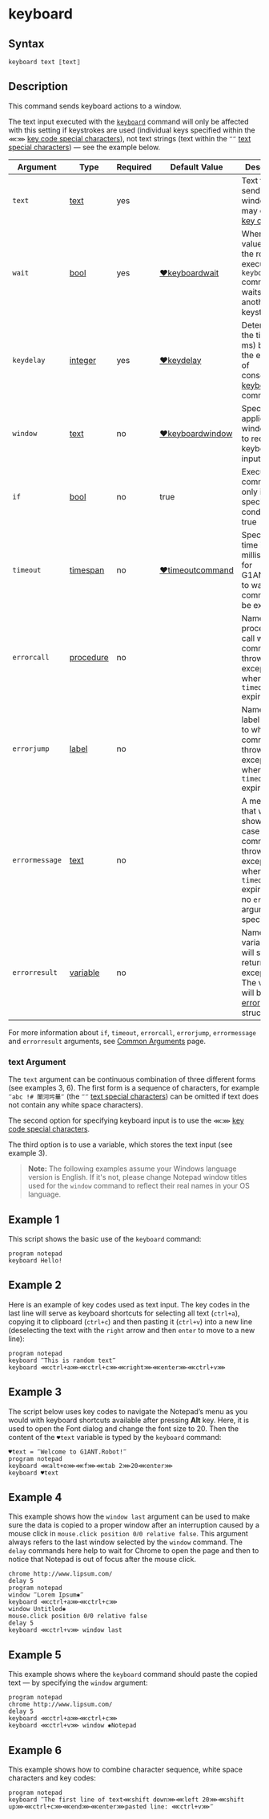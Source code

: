 # keyboard

## Syntax

```G1ANT
keyboard text ⟦text⟧
```

## Description

This command sends keyboard actions to a window.

The text input executed with the [`keyboard`](KeyboardCommand.md) command will only be affected with this setting if keystrokes are used (individual keys specified within the `⋘⋙` [key code special characters](G1ANT.Manual/appendices/special-characters/key-code.md)), not text strings (text within the `‴‴` [text special characters](G1ANT.Manual/appendices/special-characters/text.md)) — see the example below.

| Argument | Type | Required | Default Value | Description |
| -------- | ---- | -------- | ------------- | ----------- |
|`text`| [text](https://manual.g1ant.com/link/G1ANT.Language/G1ANT.Language/Structures/TextStructure.md) | yes|  | Text to be send to a window; it may contain [key codes](G1ANT.Manual/appendices/special-characters/key-code.md) |
|`wait`| [bool](https://manual.g1ant.com/link/G1ANT.Language/G1ANT.Language/Structures/BooleanStructure.md) | yes | [♥keyboardwait](G1ANT.Language/G1ANT.Addon.Core/Variables/KeyboardWaitVariable.md) | When the value is `true`, the robot executing the `keyboard` command waits for another keystroke |
|`keydelay`| [integer](G1ANT.Language/G1ANT.Language/Structures/IntegerStructure.md) | yes | [♥keydelay](G1ANT.Language/G1ANT.Addon.Core/Variables/KeyDelayVariable.md) | Determines the time (in ms) between the execution of consecutive [keyboard](https://github.com/G1ANT-Robot/G1ANT.Manual/blob/develop/appendices/G1ANT.Language/G1ANT.Addon.Core/Commands/KeyboardCommand.md) commands |
|`window`| [text](https://manual.g1ant.com/link/G1ANT.Language/G1ANT.Language/Structures/TextStructure.md) | no | [♥keyboardwindow](G1ANT.Language/G1ANT.Addon.Core/Variables/KeyboardWindowVariable.md) | Specifies application window title to receive the keyboard input |
| `if`           | [bool](https://manual.g1ant.com/link/G1ANT.Language/G1ANT.Language/Structures/BooleanStructure.md) | no       | true                                                        | Executes the command only if a specified condition is true   |
| `timeout`      | [timespan](https://manual.g1ant.com/link/G1ANT.Language/G1ANT.Language/Structures/TimeSpanStructure.md) | no       | [♥timeoutcommand](G1ANT.Language/G1ANT.Addon.Core/Variables/TimeoutCommandVariable.md) | Specifies time in milliseconds for G1ANT.Robot to wait for the command to be executed |
| `errorcall`    | [procedure](https://manual.g1ant.com/link/G1ANT.Language/G1ANT.Language/Structures/ProcedureStructure.md) | no       |                                                             | Name of a procedure to call when the command throws an exception or when a given `timeout` expires |
| `errorjump`    | [label](https://manual.g1ant.com/link/G1ANT.Language/G1ANT.Language/Structures/LabelStructure.md) | no       |                                                             | Name of the label to jump to when the command throws an exception or when a given `timeout` expires |
| `errormessage` | [text](https://manual.g1ant.com/link/G1ANT.Language/G1ANT.Language/Structures/TextStructure.md) | no       |                                                             | A message that will be shown in case the command throws an exception or when a given `timeout` expires, and no `errorjump` argument is specified |
| `errorresult`  | [variable](https://manual.g1ant.com/link/G1ANT.Language/G1ANT.Language/Structures/VariableStructure.md) | no       |                                                             | Name of a variable that will store the returned exception. The variable will be of [error](G1ANT.Language/G1ANT.Language/Structures/ErrorStructure.md) structure  |

For more information about `if`, `timeout`, `errorcall`, `errorjump`, `errormessage` and `errorresult` arguments, see [Common Arguments](https://manual.g1ant.com/link/G1ANT.Manual/appendices/common-arguments.md) page.

### text Argument

The `text` argument can be continuous combination of three different forms (see examples 3, 6). The first form is a sequence of characters, for example `‴abc !# 闈河圬曅‴` (the `‴‴` [text special characters](https://manual.g1ant.com/link/G1ANT.Manual/appendices/special-characters/text.md)) can be omitted if text does not contain any white space characters).

The second option for specifying keyboard input is to use the `⋘⋙` [key code special characters](https://manual.g1ant.com/link/G1ANT.Manual/appendices/special-characters/key-code.md).

The third option is to use a variable, which stores the text input (see example 3).

>**Note:** The following examples assume your Windows language version is English. If it's not, please change Notepad window titles used for the `window` command to reflect their real names in your OS language.

## Example 1

This script shows the basic use of the `keyboard` command:

```G1ANT
program notepad
keyboard Hello!
```

## Example 2

Here is an example of key codes used as text input. The key codes in the last line will serve as keyboard shortcuts for selecting all text (`ctrl+a`), copying it to clipboard (`ctrl+c`) and then pasting it (`ctrl+v`) into a new line (deselecting the text with the `right` arrow and then `enter`  to move to a new line):

```G1ANT
program notepad
keyboard ‴This is random text‴
keyboard ⋘ctrl+a⋙⋘ctrl+c⋙⋘right⋙⋘enter⋙⋘ctrl+v⋙
```

## Example 3

The script below uses key codes to navigate the Notepad’s menu as you would with keyboard shortcuts available after pressing **Alt** key. Here, it is used to open the Font dialog and change the font size to 20. Then the content of the `♥text` variable is typed by the `keyboard` command:

```G1ANT
♥text = ‴Welcome to G1ANT.Robot!‴
program notepad
keyboard ⋘alt+o⋙⋘f⋙⋘tab 2⋙20⋘enter⋙
keyboard ♥text
```

## Example 4

This example shows how the `window last` argument can be used to make sure the data is copied to a proper window after an interruption caused by a mouse click in `mouse.click position 0⫽0 relative false`. This argument always refers to the last window selected by the `window` command. The `delay` commands here help to wait for Chrome to open the page and then to notice that Notepad is out of focus after the mouse click.

```G1ANT
chrome http://www.lipsum.com/
delay 5
program notepad
window ‴Lorem Ipsum✱‴
keyboard ⋘ctrl+a⋙⋘ctrl+c⋙
window Untitled✱
mouse.click position 0⫽0 relative false
delay 5
keyboard ⋘ctrl+v⋙ window last
```

## Example 5

This example shows where the `keyboard` command should paste the copied text — by specifying the `window` argument:

```G1ANT
program notepad
chrome http://www.lipsum.com/
delay 5
keyboard ⋘ctrl+a⋙⋘ctrl+c⋙
keyboard ⋘ctrl+v⋙ window ✱Notepad
```

## Example 6

This example shows how to combine character sequence, white space characters and key codes:

```G1ANT
program notepad
keyboard ‴The first line of text⋘shift down⋙⋘left 20⋙⋘shift up⋙⋘ctrl+c⋙⋘end⋙⋘enter⋙pasted line: ⋘ctrl+v⋙‴
```
